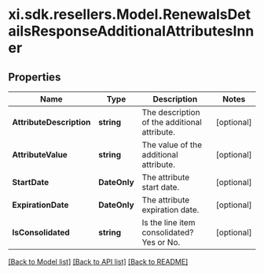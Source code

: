 # xi.sdk.resellers.Model.RenewalsDetailsResponseAdditionalAttributesInner

## Properties

Name | Type | Description | Notes
------------ | ------------- | ------------- | -------------
**AttributeDescription** | **string** | The description of the additional attribute. | [optional] 
**AttributeValue** | **string** | The value of the additional attribute. | [optional] 
**StartDate** | **DateOnly** | The attribute start date. | [optional] 
**ExpirationDate** | **DateOnly** | The attribute expiration date. | [optional] 
**IsConsolidated** | **string** | Is the line item consolidated? Yes or No. | [optional] 

[[Back to Model list]](../README.md#documentation-for-models) [[Back to API list]](../README.md#documentation-for-api-endpoints) [[Back to README]](../README.md)

